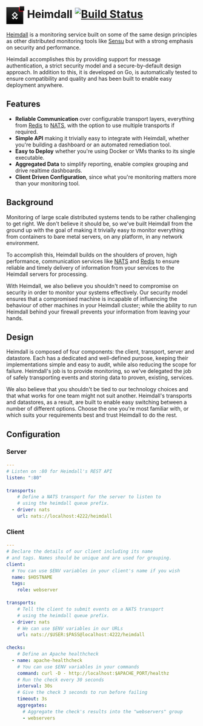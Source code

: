 # <img src="https://github.com/SierraSoftworks/heimdall/raw/master/icon.png" height="48" style="vertical-align: middle"> Heimdall [![Build Status](https://travis-ci.org/SierraSoftworks/heimdall.svg?branch=master)](https://travis-ci.org/SierraSoftworks/heimdall)

[Heimdall][] is a monitoring service built on some of the same design
principles as other distributed monitoring tools like [Sensu][] but with
a strong emphasis on security and performance.

Heimdall accomplishes this by providing support for message authentication,
a strict security model and a secure-by-default design approach. In addition
to this, it is developed on Go, is automatically tested to ensure compatibility
and quality and has been built to enable easy deployment anywhere.

## Features
 - **Reliable Communication** over configurable transport layers, everything from
   [Redis][] to [NATS][], with the option to use multiple transports if required.
 - **Simple API** making it trivially easy to integrate with Heimdall, whether you're
   building a dashboard or an automated remediation tool.
 - **Easy to Deploy** whether you're using Docker or VMs thanks to its single executable.
 - **Aggregated Data** to simplify reporting, enable complex grouping and drive
   realtime dashboards.
 - **Client Driven Configuration**, since what you're monitoring matters more than
   your monitoring tool.

## Background
Monitoring of large scale distributed systems tends to be rather challenging to get
right. We don't believe it should be, so we've built Heimdall from the ground up with
the goal of making it trivially easy to monitor everything from containers to bare
metal servers, on any platform, in any network environment.

To accomplish this, Heimdall builds on the shoulders of proven, high performance,
communication services like [NATS][] and [Redis][] to ensure reliable and timely
delivery of information from your services to the Heimdall servers for processing.

With Heimdall, we also believe you shouldn't need to compromise on security in order
to monitor your systems effectively. Our security model ensures that a compromised
machine is incapable of influencing the behaviour of other machines in your Heimdall
cluster; while the ability to run Heimdall behind your firewall prevents your information
from leaving your hands.

## Design
Heimdall is composed of four components: the client, transport, server and datastore.
Each has a dedicated and well-defined purpose, keeping their implementations simple and
easy to audit, while also reducing the scope for failure. Heimdall's job is to provide
monitoring, so we've delegated the job of safely transporting events and storing data to
proven, existing, services.

We also believe that you shouldn't be tied to our technology choices and that what works
for one team might not suit another. Heimdall's transports and datastores, as a result,
are built to enable easy switching between a number of different options. Choose the one
you're most familiar with, or which suits your requirements best and trust Heimdall to do
the rest.

## Configuration

### Server

```yaml
---
# Listen on :80 for Heimdall's REST API
listen: ":80"

transports:
    # Define a NATS transport for the server to listen to
    # using the heimdall queue prefix.
  - driver: nats
    url: nats://localhost:4222/heimdall
```

### Client

```yaml
---
# Declare the details of our client including its name
# and tags. Names should be unique and are used for grouping.
client:
  # You can use $ENV variables in your client's name if you wish
  name: $HOSTNAME
  tags:
    role: webserver

transports:
    # Tell the client to submit events on a NATS transport
    # using the heimdall queue prefix.
  - driver: nats
    # We can use $ENV variables in our URLs
    url: nats://$USER:$PASS@localhost:4222/heimdall

checks:
    # Define an Apache healthcheck
  - name: apache-healthcheck
    # You can use $ENV variables in your commands
    command: curl -D - http://localhost:$APACHE_PORT/healthz
    # Run the check every 30 seconds
    interval: 30s
    # Give the check 3 seconds to run before failing
    timeout: 3s
    aggregates:
      # Aggregate the check's results into the "webservers" group
      - webservers
```

[Heimdall]: https://en.wikipedia.org/wiki/Heimdall_(comics)
[NATS]: http://nats.io/
[Redis]: https://redis.io/
[Sensu]: https://sensuapp.org/